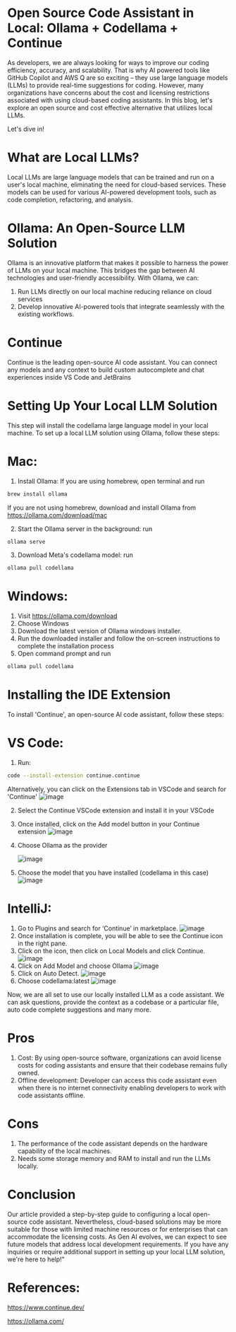 # Open Source Code Assistant in Local: Ollama + Codellama + Continue
As developers, we are always looking for ways to improve our coding efficiency, accuracy, and scalability. That is why AI powered tools like GitHub Copilot and AWS Q are so exciting – they use large language models (LLMs) to provide real-time suggestions for coding. However, many organizations have concerns about the cost and licensing restrictions associated with using cloud-based coding assistants. In this blog, let's explore an open source and cost effective alternative that utilizes local LLMs. 

Let's dive in!

# What are Local LLMs?
Local LLMs are large language models that can be trained and run on a user's local machine, eliminating the need for cloud-based services. These models can be used for various AI-powered development tools, such as code completion, refactoring, and analysis.
   
# Ollama: An Open-Source LLM Solution
Ollama is an innovative platform that makes it possible to harness the power of LLMs on your local machine. This bridges the gap between AI technologies and user-friendly accessibility. 
With Ollama, we can:
 1. Run LLMs directly on our local machine reducing reliance on cloud services
 2. Develop innovative AI-powered tools that integrate seamlessly with the existing workflows.

# Continue
Continue is the leading open-source AI code assistant. You can connect any models and any context to build custom autocomplete and chat experiences inside VS Code and JetBrains
    
# Setting Up Your Local LLM Solution
This step will install the codellama large language model in your local machine. To set up a local LLM solution using Ollama, follow these steps:
# Mac:
1. Install Ollama: If you are using homebrew, open terminal and run 
```bash
brew install ollama
```
If you are not using homebrew, download and install Ollama from https://ollama.com/download/mac

2. Start the Ollama server in the background: run 
```bash
ollama serve
```
3. Download Meta's codellama model: run
```bash
ollama pull codellama
```

# Windows:
1. Visit https://ollama.com/download
2. Choose Windows
3. Download the latest version of Ollama windows installer.
4. Run the downloaded installer and follow the on-screen instructions to complete the installation process
5. Open command prompt and run 
```bash
ollama pull codellama
```
# Installing the IDE Extension
To install 'Continue', an open-source AI code assistant, follow these steps:
# VS Code:
1. Run:
```bash
code --install-extension continue.continue
```
  Alternatively, you can click on the Extensions tab in VSCode and search for 'Continue'
      ![image](https://github.com/user-attachments/assets/9decbadc-41cf-4079-844f-55573d897dcb)
  
2. Select the Continue VSCode extension and install it in your VSCode
3. Once installed, click on the Add model button in your Continue extension
    ![image](https://github.com/user-attachments/assets/d02335c7-e35e-45f7-90b5-0eccf57c5c85)

4. Choose Ollama as the provider

    ![image](https://github.com/user-attachments/assets/9dab1895-9111-41df-b57c-523013ee9867)

5. Choose the model that you have installed (codellama in this case)
    ![image](https://github.com/user-attachments/assets/963a7d8a-f168-4ac4-8c82-f5ee0f93ad5d)

# IntelliJ:
1. Go to Plugins and search for ‘Continue’ in marketplace.
  ![image](https://github.com/user-attachments/assets/697bd9fa-515d-4ede-8b98-78853c3d6a7b)
2. Once installation is complete, you will be able to see the Continue icon in the right pane.
3. Click on the icon, then click on Local Models and click Continue.
   ![image](https://github.com/user-attachments/assets/8db3b276-0259-4b62-9929-9b902e748ee8)
4. Click on Add Model and choose Ollama
   ![image](https://github.com/user-attachments/assets/78416163-fdcb-454d-8ffd-d966dc4ddcfa)
5. Click on Auto Detect.
   ![image](https://github.com/user-attachments/assets/e01d0a23-2a40-4f02-9d49-3354f327dc11)
6. Choose codellama:latest
   ![image](https://github.com/user-attachments/assets/7b286c31-c9a6-4a27-8adb-7fcef9b5ef60)

Now, we are all set to use our locally installed LLM as a code assistant. We can ask questions, provide the context as a codebase or a particular file, auto code complete suggestions and many more.

# Pros
1. Cost: By using open-source software, organizations can avoid license costs for coding assistants and ensure that their codebase remains fully owned.
2. Offline development: Developer can access this code assistant even when there is no internet connectivity enabling developers to work with code assistants offline.

# Cons
1. The performance of the code assistant depends on the hardware capability of the local machines.
2. Needs some storage memory and RAM to install and run the LLMs locally.
   
# Conclusion
Our article provided a step-by-step guide to configuring a local open-source code assistant. Nevertheless, cloud-based solutions may be more suitable for those with limited machine resources or for enterprises that can accommodate the licensing costs. As Gen AI evolves, we can expect to see future models that address local development requirements. If you have any inquiries or require additional support in setting up your local LLM solution, we're here to help!"

# References:
https://www.continue.dev/

https://ollama.com/
